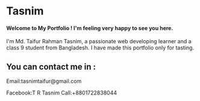 # Tasnim
<!DOCTYPE html>
<html>
<head>
    <h4>Welcome to My Portfolio ! I'm feeling very happy to see you here.</h4>
</head>

<body>
I'm Md. Taifur Rahman Tasnim, a passionate web developing learner and a class 9 student from Bangladesh. I have made this portfolio only for tasting. 
</body>
<footer>
<h2>You can contact me in :</h2>
    Email:tasnimtaifur@gmail.com 
 
Facebook:T R Tasnim             Call:+8801722838044
</footer>
    </html>

